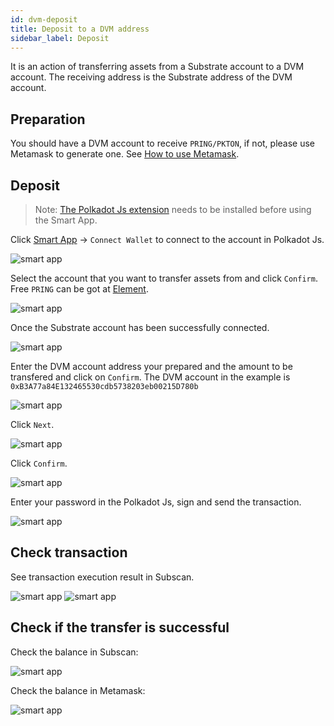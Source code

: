 ```yaml
---
id: dvm-deposit
title: Deposit to a DVM address
sidebar_label: Deposit
---
```


It is an action of transferring assets from a Substrate account to a DVM account. The receiving address is the Substrate address of the DVM account.

## Preparation

You should have a DVM account to receive `PRING/PKTON`, if not, please use Metamask to generate one. See [How to use Metamask](dvm-metamask).

## Deposit

> Note: [The Polkadot Js extension](https://polkadot.js.org/extension/) needs to be installed before using the Smart App.

Click [Smart App](https://smart.darwinia.network/) -> `Connect Wallet` to connect to the account in Polkadot Js.

![smart app](assets/dvm/smart-app/deposit/00.png)

Select the account that you want to transfer assets from and click `Confirm`. Free `PRING` can be got at [Element](https://app.element.io/?pk_vid=6961ca0f7c45f8bf16052310122d2437#/room/#darwinia:matrix.org).

![smart app](assets/dvm/smart-app/deposit/06.png)

Once the Substrate account has been successfully connected.

![smart app](assets/dvm/smart-app/deposit/07.png)

Enter the DVM account address your prepared and the amount to be transfered and click on `Confirm`. The DVM account in the example is `0xB3A77a84E132465530cdb5738203eb00215D780b`

![smart app](assets/dvm/smart-app/deposit/01.png)

Click `Next`. 

![smart app](assets/dvm/smart-app/deposit/08.png)

Click `Confirm`.

![smart app](assets/dvm/smart-app/deposit/09.png)

Enter your password in the Polkadot Js, sign and send the transaction.

![smart app](assets/dvm/smart-app/deposit/10.png)

## Check transaction

See transaction execution result in Subscan.

![smart app](assets/dvm/smart-app/deposit/02.png)
![smart app](assets/dvm/smart-app/deposit/03.png)

## Check if the transfer is successful

Check the balance in Subscan:

![smart app](assets/dvm/smart-app/deposit/04.png)

Check the balance in Metamask:

![smart app](assets/dvm/smart-app/deposit/05.png)

